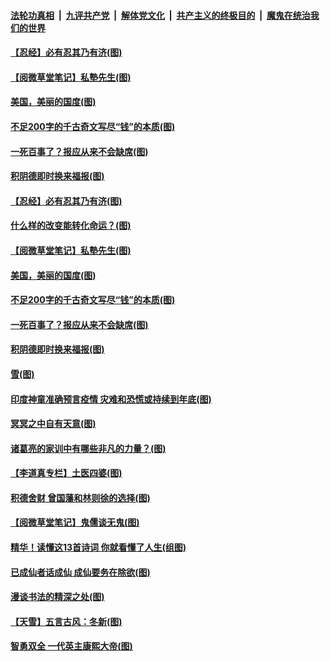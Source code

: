 

####  [法轮功真相](../../../../basic/blob/master/README.md?t=01091002) &nbsp;|&nbsp; [九评共产党](../../../../9ping.md/blob/master/README.md?t=01091002) &nbsp;|&nbsp; [解体党文化](../../../../jtdwh.md/blob/master/README.md?t=01091002)  &nbsp;|&nbsp; [共产主义的终极目的](../../../../gczydzjmd.md/blob/master/README.md?t=01091002) &nbsp;|&nbsp; [魔鬼在统治我们的世界](../../../../mgztzwmdsj.md/blob/master/README.md?t=01091002) 

#### [【忍经】必有忍其乃有济(图)](../pages/p7/958329.md?t=01091002) 

#### [【阅微草堂笔记】私塾先生(图)](../pages/p7/956825.md?t=01091002) 

#### [美国，美丽的国度(图)](../pages/p7/958332.md?t=01091002) 

#### [不足200字的千古奇文写尽“钱”的本质(图)](../pages/p7/957929.md?t=01091002) 

#### [一死百事了？报应从来不会缺席(图)](../pages/p7/958337.md?t=01091002) 

#### [积阴德即时换来福报(图)](../pages/p7/958221.md?t=01091002) 

#### [【忍经】必有忍其乃有济(图)](../pages/p7/958329.md?t=01091002) 

#### [什么样的改变能转化命运？(图)](../pages/p7/958457.md?t=01091002) 

#### [【阅微草堂笔记】私塾先生(图)](../pages/p7/956825.md?t=01091002) 

#### [美国，美丽的国度(图)](../pages/p7/958332.md?t=01091002) 

#### [不足200字的千古奇文写尽“钱”的本质(图)](../pages/p7/957929.md?t=01091002) 

#### [一死百事了？报应从来不会缺席(图)](../pages/p7/958337.md?t=01091002) 

#### [积阴德即时换来福报(图)](../pages/p7/958221.md?t=01091002) 

#### [雪(图)](../pages/p7/958217.md?t=01091002) 

#### [印度神童准确预言疫情 灾难和恐慌或持续到年底(图)](../pages/p7/958213.md?t=01091002) 

#### [冥冥之中自有天意(图)](../pages/p7/957925.md?t=01091002) 

#### [诸葛亮的家训中有哪些非凡的力量？(图)](../pages/p7/957930.md?t=01091002) 

#### [【李道真专栏】土医四婆(图)](../pages/p7/954348.md?t=01091002) 

#### [积德舍财 曾国藩和林则徐的选择(图)](../pages/p7/958024.md?t=01091002) 

#### [【阅微草堂笔记】鬼儒谈无鬼(图)](../pages/p7/956824.md?t=01091002) 

#### [精华！读懂这13首诗词 你就看懂了人生(组图)](../pages/p7/957896.md?t=01091002) 

#### [已成仙者话成仙 成仙要务在除欲(图)](../pages/p7/957884.md?t=01091002) 

#### [漫谈书法的精深之处(图)](../pages/p7/957830.md?t=01091002) 

#### [【天雪】五言古风：冬新(图)](../pages/p7/957844.md?t=01091002) 

#### [智勇双全 一代英主康熙大帝(图)](../pages/p7/956212.md?t=01091002) 


